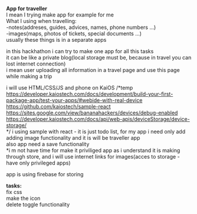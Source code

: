 <b>App for traveller</b><br>
I mean I trying make app for example for me<br>
What I using when travelling:<br>
-notes(addreses, guides, advices, names, phone numbers ...)<br> 
-images(maps, photos of tickets, special documents ...)<br>
usually these things is in a separate apps<br>
  
in this hackhathon i can try to make one app for all this tasks<br>
it can be like a private blog(local storage must be, because in travel you can lost internet connection)<br>
i mean user uploading all information in a travel page and use this page while making a trip<br>

i will use HTML/CSS/JS and phone on KaiOS
/*temp
https://developer.kaiostech.com/docs/development/build-your-first-package-app/test-your-apps/#webide-with-real-device<br>
https://github.com/kaiostech/sample-react<br>
https://sites.google.com/view/bananahackers/devices/debug-enabled<br>
https://developer.kaiostech.com/docs/api/web-apis/deviceStorage/device-storage/<br>
*/
i using sample with react - it is just todo list, for my app i need only add adding image functionality and it is will be traveller app<br>
also app need a save functionality<br> 
*i m not have time for make it priviliged app as i understand it is making through store, and i will use internet links for images(acces to storage - have only privileged apps)<br>

app is using firebase for storing<br>

<b>tasks:</b><br>
fix css<br>
make the icon<br>
delete toggle functionality<br>
